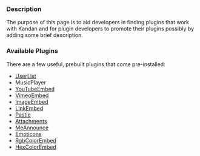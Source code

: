 ### Description
The purpose of this page is to aid developers in finding plugins that work with Kandan and for plugin developers to promote their plugins possibly by adding some brief description.

### Available Plugins
There are a few useful, prebuilt plugins that come pre-installed:

* [UserList](https://github.com/kandanapp/kandan/wiki/Plugin-UserList)
* MusicPlayer
* [YouTubeEmbed](https://github.com/kandanapp/kandan/wiki/Plugin-YouTube)
* [VimeoEmbed](https://github.com/kandanapp/kandan/wiki/Plugin-Vimeo)
* [ImageEmbed](https://github.com/kandanapp/kandan/wiki/Plugins-ImageEmbed)
* [LinkEmbed](https://github.com/kandanapp/kandan/wiki/Plugins-LinkEmbed)
* [Pastie](https://github.com/kandanapp/kandan/wiki/Plugin-Pastie)
* [Attachments](https://github.com/kandanapp/kandan/wiki/Plugin-Attachments)
* [MeAnnounce](https://github.com/kandanapp/kandan/wiki/Plugin-MeAnnounce)
* [Emoticons](https://github.com/kandanapp/kandan/wiki/Plugin-Emoticons)
* [RgbColorEmbed](https://github.com/kandanapp/kandan/wiki/Plugin-Colors)
* [HexColorEmbed](https://github.com/kandanapp/kandan/wiki/Plugin-Colors)